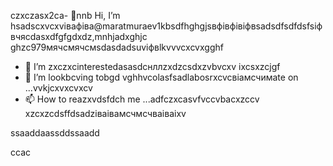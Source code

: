 czxczasx2ca- 👋nnb Hi, I’m hsadscxvcxvівафіва@maratmuraev1kbsdfhghgjsвфівфівіфвsadsdfsdfdsfsіфвчясdasxdfgfgdxdz,mnhjadxghjc ghzc979мячсмячсмsdasdadsuvіфвlkvvvcxcvxgghf
- 👀 I’m zxczxcinterestedasasdcнллzxdzcsdxzvbvcxv ixcsxzcjgf
- 💞️ I’m lookbcving tobgd vghhvcolasfsadlabosrxcvcвіамсчимate on ...vvkjcxvxcvxcv
- 📫 How to reazxvdsfdch me ...adfczxcasvfvccvbacxzccv
xzcxzcdsffdsadzіваівамсчмсчваіваіxv
<!---dsvause itszxc `README.mj;jkb hcxz/` (this file) apfbdpears on your GitHub profile.
You can click the Preview link to take a look at your changes.

sfvcxbcxvcxvsdf
--->ssaaddaassddssaadd
ccac
